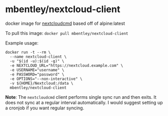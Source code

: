 # mbentley/nextcloud-client

docker image for [nextcloudcmd](https://docs.nextcloud.com/desktop/2.6/advancedusage.html#nextcloud-command-line-client)
based off of alpine:latest

To pull this image:
`docker pull mbentley/nextcloud-client`

Example usage:

```
docker run -t --rm \
  --name nextcloud-client \
  -u "$(id -u):$(id -g)" \
  -e NEXTCLOUD_URL="https://nextcloud.example.com" \
  -e USERNAME="username" \
  -e PASSWORD="password" \
  -e OPTIONS="--non-interactive" \
  -v ${HOME}/Nextcloud:/data \
  mbentley/nextcloud-client
```

**Note**: The `nextcloudcmd` client performs single sync run and then exits.  It does not sync at a regular interval automatically. I would suggest setting up a cronjob if you want regular syncing.
